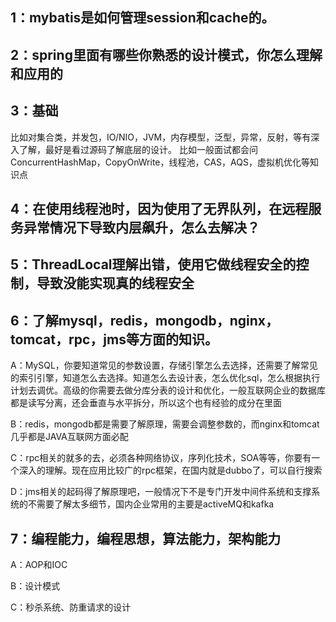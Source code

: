 ## 1：mybatis是如何管理session和cache的。



## 2：spring里面有哪些你熟悉的设计模式，你怎么理解和应用的



## 3：基础

比如对集合类，并发包，IO/NIO，JVM，内存模型，泛型，异常，反射，等有深入了解，最好是看过源码了解底层的设计。
比如一般面试都会问ConcurrentHashMap，CopyOnWrite，线程池，CAS，AQS，虚拟机优化等知识点



## 4：在使用线程池时，因为使用了无界队列，在远程服务异常情况下导致内层飙升，怎么去解决？



## 5：ThreadLocal理解出错，使用它做线程安全的控制，导致没能实现真的线程安全



## 6：了解mysql，redis，mongodb，nginx，tomcat，rpc，jms等方面的知识。

A：MySQL，你要知道常见的参数设置，存储引擎怎么去选择，还需要了解常见的索引引擎，知道怎么去选择。知道怎么去设计表，怎么优化sql，怎么根据执行计划去调优。高级的你需要去做分库分表的设计和优化，一般互联网企业的数据库都是读写分离，还会垂直与水平拆分，所以这个也有经验的成分在里面

B：redis，mongodb都是需要了解原理，需要会调整参数的，而nginx和tomcat几乎都是JAVA互联网方面必配

C：rpc相关的就多的去，必须各种网络协议，序列化技术，SOA等等，你要有一个深入的理解。现在应用比较广的rpc框架，在国内就是dubbo了，可以自行搜索

D：jms相关的起码得了解原理吧，一般情况下不是专门开发中间件系统和支撑系统的不需要了解太多细节，国内企业常用的主要是activeMQ和kafka



## 7：编程能力，编程思想，算法能力，架构能力

A：AOP和IOC

B：设计模式

C：秒杀系统、防重请求的设计



